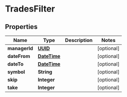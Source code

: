 
# TradesFilter

## Properties
Name | Type | Description | Notes
------------ | ------------- | ------------- | -------------
**managerId** | [**UUID**](UUID.md) |  |  [optional]
**dateFrom** | [**DateTime**](DateTime.md) |  |  [optional]
**dateTo** | [**DateTime**](DateTime.md) |  |  [optional]
**symbol** | **String** |  |  [optional]
**skip** | **Integer** |  |  [optional]
**take** | **Integer** |  |  [optional]



